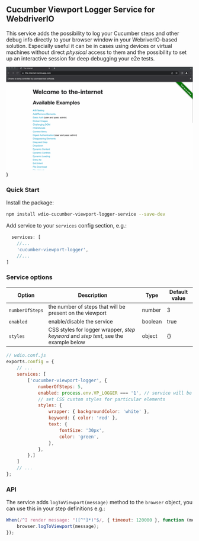 ## Cucumber Viewport Logger Service for WebdriverIO

This service adds the possibility to log your Cucumber steps and other debug info directly to your browser window in your WebriverIO-based solution. Especially useful it can be in cases using devices or virtual machines without direct *physical* access to them and the possibility to set up an interactive session for deep debugging your e2e tests.

![demo](https://github.com/viktor-silakov/wdio-cucumber-viewport-logger-service/raw/main/img/demo.gif))

### Quick Start

Install the package:

```bash
npm install wdio-cucumber-viewport-logger-service --save-dev
```

Add service to your `services` config section, e.g.:

```js
  services: [
    //...
    'cucumber-viewport-logger',
    //...
]
```

### Service options

| Option  | Description | Type |Default value |
| --- | --- | --- | --- |
| `numberOfSteps`  | the number of steps that will be present on the viewport  | number |3 |
| `enabled`  | enable/disable the service | boolean |true |
| `styles`  | CSS styles for logger wrapper, *step keyword* and *step text*, see the example below  | object |{} |

```js
// wdio.conf.js
exports.config = {
    // ...
    services: [
        ['cucumber-viewport-logger', {
            numberOfSteps: 5,
            enabled: process.env.VP_LOGGER === '1', // service will be enabled only when you set `VP_LOGGER` enviroment variable to `1`
            // set CSS custom styles for particular elements
            styles: {
                wrapper: { backgroundColor: 'white' },
                keyword: { color: 'red' },
                text: {
                    fontSize: '30px',
                    color: 'green',
                },
            },
        },]
    ]
    // ...
};
```

### API

The service adds `logToViewport(message)` method to the `browser` object, you can use this in your step definitions
e.g.:

```js
When(/^I render message: "([^"]*)"$/, { timeout: 120000 }, function (message) {
    browser.logToViewport(message);
});
```
